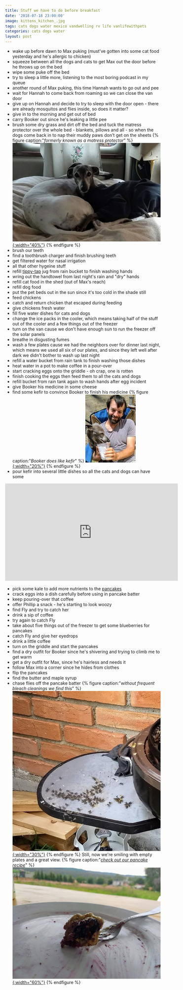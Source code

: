 ```yaml
---
title: Stuff we have to do before breakfast
date: '2018-07-18 23:00:00'
image: kittens_kitchen_.jpg
tags: cats dogs water mexico vandwelling rv life vanlifewithpets
categories: cats dogs water
layout: post
---
```


* wake up before dawn to Max puking (must've gotten into some cat food yesterday and he's allergic to chicken)
* squeeze between all the dogs and cats to get Max out the door before he throws up on the bed
* wipe some puke off the bed
* try to sleep a little more, listening to the most boring podcast in my queue
* another round of Max puking, this time Hannah wants to go out and pee
* wait for Hannah to come back from roaming so we can close the van door
* give up on Hannah and decide to try to sleep with the door open - there are already mosquitos and flies inside, so does it matter?
* give in to the morning and get out of bed
* carry Booker out since he's leaking a little pee
* brush some dry grass and dirt off the bed and tuck the matress protector over the whole bed - blankets, pillows and all - so when the dogs come back in to nap their muddy paws don't get on the sheets
{% figure caption:"*formerly known as a matress protector*" %}
[![](/images/bed_cover_.jpg){:width="40%"}](/images/bed_cover.jpg)
{% endfigure %}
* brush our teeth
* find a toothbrush charger and finish brushing teeth
* get filtered water for nasal irrigation
* all that other hygeine stuff
* refill [tippy-tap](https://reverdecer.annalisagross.com/2018/07/01/sink-success/) jug from rain bucket to finish washing hands
* wring out the handtowel from last night's rain and "dry" hands
* refill cat food in the shed (out of Max's reach)
* refill dog food
* put the pet beds out in the sun since it's too cold in the shade still
* feed chickens
* catch and return chicken that escaped during feeding
* give chickens fresh water
* fill five water dishes for cats and dogs
* change the ice packs in the cooler, which means taking half of the stuff out of the cooler and a few things out of the freezer
* turn on the van cause we don't have enough sun to run the freezer off the solar panels
* breathe in disgusting fumes
* wash a few plates cause we had the neighbors over for dinner last night, which means we used all six of our plates, and since they left well after dark we didn't bother to wash up last night
* refill a water bucket from rain tank to finish washing those dishes
* heat water in a pot to make coffee in a pour-over
* start cracking eggs onto the griddle - oh crap, one is rotten
* finish cooking the eggs then feed them to all the cats and dogs
* refill bucket from rain tank again to wash hands after egg incident
* give Booker his medicine in some cheese
* find some kefir to convince Booker to finish his medicine
{% figure caption:"*Booker does like kefir*" %}
[![](/images/booker-phillip_.jpg){:width="20%"}](/images/booker-phillip.jpg)
{% endfigure %}
* pour kefir into several little dishes so all the cats and dogs can have some

<iframe width="560" height="315" src="https://www.youtube.com/embed/52NGdAwpgl8" frameborder="0" allow="autoplay; encrypted-media" allowfullscreen></iframe>

* pick some kale to add more nutrients to the [pancakes](https://reverdecer.annalisagross.com/2018/07/17/pancakes/)
* crack eggs into a dish carefully before using in pancake batter
* keep pouring-over that coffee
* offer Phillip a snack - he's starting to look woozy
* find Fly and try to catch her
* drink a sip of coffee
* try again to catch Fly
* take about five things out of the freezer to get some blueberries for pancakes
* catch Fly and give her eyedrops
* drink a little coffee
* turn on the griddle and start the pancakes
* find a dry outfit for Booker since he's shivering and trying to climb me to get warm
* get a dry outfit for Max, since he's hairless and needs it
* follow Max into a corner since he hides from clothes
* flip the pancakes
* find the butter and maple syrup
* chase flies off the pancake batter
{% figure caption:"*without frequent bleach cleanings we find this*" %}
[![](/images/moscas_.jpg){:width="30%"}](/images/moscas.jpg)
{% endfigure %}
Still, now we're smiling with empty plates and a great view.
{% figure caption:"*[check out our pancake recipe](https://reverdecer.annalisagross.com/2018/07/17/pancakes/)*" %}
[![](/images/pancake_.jpg){:width="60%"}](/images/pancake.jpg)
{% endfigure %}